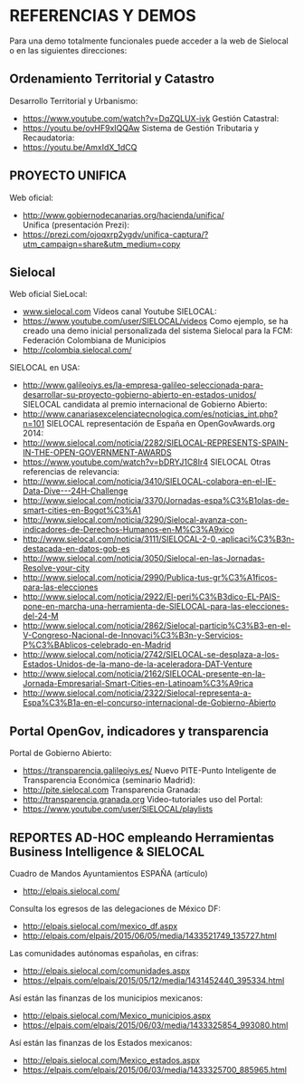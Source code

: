 # REFERENCIAS Y DEMOS
Para una demo totalmente funcionales puede acceder a la web de Sielocal o en las siguientes direcciones:

## Ordenamiento Territorial y Catastro
Desarrollo Territorial y Urbanismo:
 * 	https://www.youtube.com/watch?v=DqZQLUX-ivk
Gestión Catastral:
 * 	https://youtu.be/ovHF9xIQQAw
Sistema de Gestión Tributaria y Recaudatoria:
 * 	https://youtu.be/AmxIdX_1dCQ

## PROYECTO UNIFICA
Web oficial:
 * 	http://www.gobiernodecanarias.org/hacienda/unifica/   
Unifica (presentación Prezi):
 * 	https://prezi.com/ojoqxrp2ygdv/unifica-captura/?utm_campaign=share&utm_medium=copy


## Sielocal
Web oficial SieLocal:
 * 	www.sielocal.com
Vídeos canal Youtube SIELOCAL:
 * 	https://www.youtube.com/user/SIELOCAL/videos
Como ejemplo, se ha creado una demo inicial personalizada del sistema Sielocal para la FCM:
Federación Colombiana de Municipios
 * 	http://colombia.sielocal.com/

SIELOCAL en USA:
 * 	http://www.galileoiys.es/la-empresa-galileo-seleccionada-para-desarrollar-su-proyecto-gobierno-abierto-en-estados-unidos/
SIELOCAL candidata al premio internacional de Gobierno Abierto:
 * 	http://www.canariasexcelenciatecnologica.com/es/noticias_int.php?n=101
SIELOCAL representación de España en OpenGovAwards.org 2014:
 * 	http://www.sielocal.com/noticia/2282/SIELOCAL-REPRESENTS-SPAIN-IN-THE-OPEN-GOVERNMENT-AWARDS
 * 	https://www.youtube.com/watch?v=bDRYJ1C8Ir4
SIELOCAL Otras referencias de relevancia:
 * 	http://www.sielocal.com/noticia/3410/SIELOCAL-colabora-en-el-IE-Data-Dive---24H-Challenge
 * 	http://www.sielocal.com/noticia/3370/Jornadas-espa%C3%B1olas-de-smart-cities-en-Bogot%C3%A1
 * 	http://www.sielocal.com/noticia/3290/Sielocal-avanza-con-indicadores-de-Derechos-Humanos-en-M%C3%A9xico
 * 	http://www.sielocal.com/noticia/3111/SIELOCAL-2-0,-aplicaci%C3%B3n-destacada-en-datos-gob-es
 * 	http://www.sielocal.com/noticia/3050/Sielocal-en-las-Jornadas-Resolve-your-city
 * 	http://www.sielocal.com/noticia/2990/Publica-tus-gr%C3%A1ficos-para-las-elecciones
 * 	http://www.sielocal.com/noticia/2922/El-peri%C3%B3dico-EL-PAIS-pone-en-marcha-una-herramienta-de-SIELOCAL-para-las-elecciones-del-24-M
 * 	http://www.sielocal.com/noticia/2862/Sielocal-particip%C3%B3-en-el-V-Congreso-Nacional-de-Innovaci%C3%B3n-y-Servicios-P%C3%BAblicos-celebrado-en-Madrid
 * 	http://www.sielocal.com/noticia/2742/SIELOCAL-se-desplaza-a-los-Estados-Unidos-de-la-mano-de-la-aceleradora-DAT-Venture
 * 	http://www.sielocal.com/noticia/2162/SIELOCAL-presente-en-la-Jornada-Empresarial-Smart-Cities-en-Latinoam%C3%A9rica
 * 	http://www.sielocal.com/noticia/2322/Sielocal-representa-a-Espa%C3%B1a-en-el-concurso-internacional-de-Gobierno-Abierto

## Portal OpenGov, indicadores y transparencia
Portal de Gobierno Abierto:
 * 	https://transparencia.galileoiys.es/
Nuevo PITE-Punto Inteligente de Transparencia Económica (seminario Madrid):
 * 	http://pite.sielocal.com
Transparencia Granada:
 * 	http://transparencia.granada.org
Video-tutoriales uso del Portal:
 * 	https://www.youtube.com/user/SIELOCAL/playlists

## REPORTES AD-HOC empleando Herramientas Business Intelligence & SIELOCAL
Cuadro de Mandos Ayuntamientos ESPAÑA (artículo)
 * 	http://elpais.sielocal.com/
 
Consulta los egresos de las delegaciones de México DF:
 * 	http://elpais.sielocal.com/mexico_df.aspx
 *  http://elpais.com/elpais/2015/06/05/media/1433521749_135727.html
 
Las comunidades autónomas españolas, en cifras:
 * 	http://elpais.sielocal.com/comunidades.aspx
 *  https://elpais.com/elpais/2015/05/12/media/1431452440_395334.html
 
Así están las finanzas de los municipios mexicanos:
 * 	http://elpais.sielocal.com/Mexico_municipios.aspx
 *  https://elpais.com/elpais/2015/06/03/media/1433325854_993080.html
 
Así están las finanzas de los Estados mexicanos:
 * 	http://elpais.sielocal.com/Mexico_estados.aspx 
 *  https://elpais.com/elpais/2015/06/03/media/1433325700_885965.html
 

